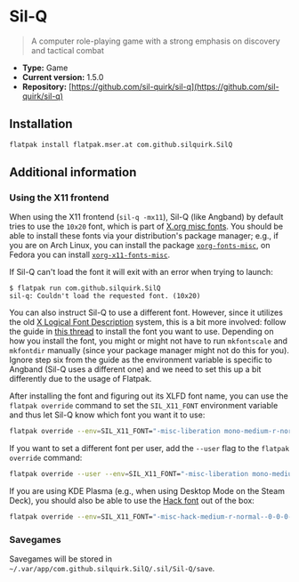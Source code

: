 # Sil-Q

> A computer role-playing game with a strong emphasis on discovery and tactical combat

- __Type:__ Game
- __Current version:__ 1.5.0
- __Repository:__ [https://github.com/sil-quirk/sil-q](https://github.com/sil-quirk/sil-q)

## Installation

```sh
flatpak install flatpak.mser.at com.github.silquirk.SilQ
```

## Additional information

### Using the X11 frontend

When using the X11 frontend (`sil-q -mx11`), Sil-Q (like Angband) by default
tries to use the `10x20` font, which is part of
[X.org misc fonts][xorg-misc-fonts]. You should be able to install these fonts
via your distribution's package manager; e.g., if you are on Arch Linux, you
can install the package [`xorg-fonts-misc`][xorg-fonts-misc-package-arch], on
Fedora you can install [`xorg-x11-fonts-misc`][xorg-fonts-misc-package-fedora].

If Sil-Q can't load the font it will exit with an error when trying to launch:

```console
$ flatpak run com.github.silquirk.SilQ
sil-q: Couldn't load the requested font. (10x20)
```

You can also instruct Sil-Q to use a different font. However, since it utilizes
the old [X Logical Font Description][x-logical-font-description] system, this
is a bit more involved: follow the guide in [this thread][install-fonts-thread]
to install the font you want to use. Depending on how you install the font, you
might or might not have to run `mkfontscale` and `mkfontdir` manually (since
your package manager might not do this for you). Ignore step six from the
guide as the environment variable is specific to Angband (Sil-Q uses a
different one) and we need to set this up a bit differently due to the usage of
Flatpak.

After installing the font and figuring out its XLFD font name, you can use the
`flatpak override` command to set the `SIL_X11_FONT` environment variable and
thus let Sil-Q know which font you want it to use:

```sh
flatpak override --env=SIL_X11_FONT="-misc-liberation mono-medium-r-normal--20-0-0-0-m-0-iso8859-1" com.github.silquirk.SilQ
```

If you want to set a different font per user, add the `--user` flag to the
`flatpak override` command:

```sh
flatpak override --user --env=SIL_X11_FONT="-misc-liberation mono-medium-r-normal--20-0-0-0-m-0-iso8859-1" com.github.silquirk.SilQ
```

If you are using KDE Plasma (e.g., when using Desktop Mode on the Steam Deck),
you should also be able to use the [Hack font][hack-font] out of the box:

```sh
flatpak override --env=SIL_X11_FONT="-misc-hack-medium-r-normal--0-0-0-0-m-0-iso8859-1" com.github.silquirk.SilQ
```

### Savegames

Savegames will be stored in
`~/.var/app/com.github.silquirk.SilQ/.sil/Sil-Q/save`.

[hack-font]: https://sourcefoundry.org/hack/
[install-fonts-thread]: https://web.archive.org/web/20231028092158/http://angband.oook.cz/forum/showthread.php?t=7336
[x-logical-font-description]: https://wiki.archlinux.org/title/X_Logical_Font_Description
[xorg-fonts-misc-package-arch]: https://archlinux.org/packages/extra/any/xorg-fonts-misc/
[xorg-fonts-misc-package-fedora]: https://packages.fedoraproject.org/pkgs/xorg-x11-fonts/xorg-x11-fonts-misc/
[xorg-misc-fonts]: https://gitlab.freedesktop.org/xorg/font/misc-misc
